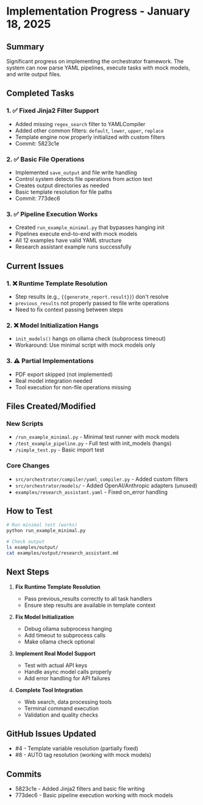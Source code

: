 # Implementation Progress - January 18, 2025

## Summary

Significant progress on implementing the orchestrator framework. The system can now parse YAML pipelines, execute tasks with mock models, and write output files.

## Completed Tasks

### 1. ✅ Fixed Jinja2 Filter Support
- Added missing `regex_search` filter to YAMLCompiler
- Added other common filters: `default`, `lower`, `upper`, `replace`
- Template engine now properly initialized with custom filters
- Commit: 5823c1e

### 2. ✅ Basic File Operations
- Implemented `save_output` and file write handling
- Control system detects file operations from action text
- Creates output directories as needed
- Basic template resolution for file paths
- Commit: 773dec6

### 3. ✅ Pipeline Execution Works
- Created `run_example_minimal.py` that bypasses hanging init
- Pipelines execute end-to-end with mock models
- All 12 examples have valid YAML structure
- Research assistant example runs successfully

## Current Issues

### 1. ❌ Runtime Template Resolution
- Step results (e.g., `{{generate_report.result}}`) don't resolve
- `previous_results` not properly passed to file write operations
- Need to fix context passing between steps

### 2. ❌ Model Initialization Hangs
- `init_models()` hangs on ollama check (subprocess timeout)
- Workaround: Use minimal script with mock models only

### 3. ⚠️ Partial Implementations
- PDF export skipped (not implemented)
- Real model integration needed
- Tool execution for non-file operations missing

## Files Created/Modified

### New Scripts
- `/run_example_minimal.py` - Minimal test runner with mock models
- `/test_example_pipeline.py` - Full test with init_models (hangs)
- `/simple_test.py` - Basic import test

### Core Changes
- `src/orchestrator/compiler/yaml_compiler.py` - Added custom filters
- `src/orchestrator/models/` - Added OpenAI/Anthropic adapters (unused)
- `examples/research_assistant.yaml` - Fixed on_error handling

## How to Test

```bash
# Run minimal test (works)
python run_example_minimal.py

# Check output
ls examples/output/
cat examples/output/research_assistant.md
```

## Next Steps

1. **Fix Runtime Template Resolution**
   - Pass previous_results correctly to all task handlers
   - Ensure step results are available in template context

2. **Fix Model Initialization**
   - Debug ollama subprocess hanging
   - Add timeout to subprocess calls
   - Make ollama check optional

3. **Implement Real Model Support**
   - Test with actual API keys
   - Handle async model calls properly
   - Add error handling for API failures

4. **Complete Tool Integration**
   - Web search, data processing tools
   - Terminal command execution
   - Validation and quality checks

## GitHub Issues Updated
- #4 - Template variable resolution (partially fixed)
- #8 - AUTO tag resolution (working with mock models)

## Commits
- 5823c1e - Added Jinja2 filters and basic file writing
- 773dec6 - Basic pipeline execution working with mock models